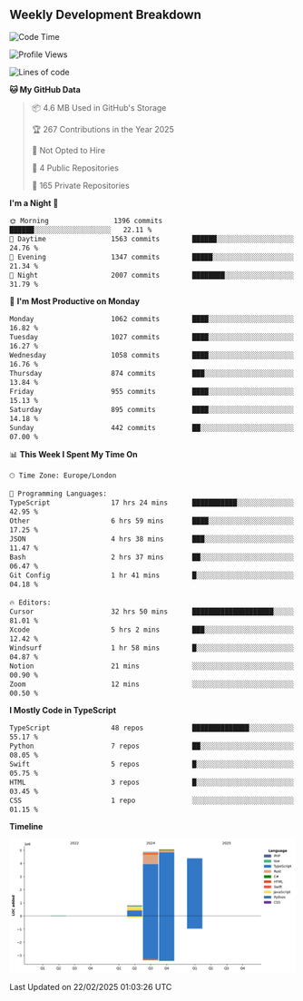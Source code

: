 


## Weekly Development Breakdown
<!--START_SECTION:waka-->
![Code Time](http://img.shields.io/badge/Code%20Time-1%2C985%20hrs%2023%20mins-blue)

![Profile Views](http://img.shields.io/badge/Profile%20Views-0-blue)

![Lines of code](https://img.shields.io/badge/From%20Hello%20World%20I%27ve%20Written-15.1%20million%20lines%20of%20code-blue)

**🐱 My GitHub Data** 

> 📦 4.6 MB Used in GitHub's Storage 
 > 
> 🏆 267 Contributions in the Year 2025
 > 
> 🚫 Not Opted to Hire
 > 
> 📜 4 Public Repositories 
 > 
> 🔑 165 Private Repositories 
 > 
**I'm a Night 🦉** 

```text
🌞 Morning                1396 commits        ██████░░░░░░░░░░░░░░░░░░░   22.11 % 
🌆 Daytime                1563 commits        ██████░░░░░░░░░░░░░░░░░░░   24.76 % 
🌃 Evening                1347 commits        █████░░░░░░░░░░░░░░░░░░░░   21.34 % 
🌙 Night                  2007 commits        ████████░░░░░░░░░░░░░░░░░   31.79 % 
```
📅 **I'm Most Productive on Monday** 

```text
Monday                   1062 commits        ████░░░░░░░░░░░░░░░░░░░░░   16.82 % 
Tuesday                  1027 commits        ████░░░░░░░░░░░░░░░░░░░░░   16.27 % 
Wednesday                1058 commits        ████░░░░░░░░░░░░░░░░░░░░░   16.76 % 
Thursday                 874 commits         ███░░░░░░░░░░░░░░░░░░░░░░   13.84 % 
Friday                   955 commits         ████░░░░░░░░░░░░░░░░░░░░░   15.13 % 
Saturday                 895 commits         ████░░░░░░░░░░░░░░░░░░░░░   14.18 % 
Sunday                   442 commits         ██░░░░░░░░░░░░░░░░░░░░░░░   07.00 % 
```


📊 **This Week I Spent My Time On** 

```text
🕑︎ Time Zone: Europe/London

💬 Programming Languages: 
TypeScript               17 hrs 24 mins      ███████████░░░░░░░░░░░░░░   42.95 % 
Other                    6 hrs 59 mins       ████░░░░░░░░░░░░░░░░░░░░░   17.25 % 
JSON                     4 hrs 38 mins       ███░░░░░░░░░░░░░░░░░░░░░░   11.47 % 
Bash                     2 hrs 37 mins       ██░░░░░░░░░░░░░░░░░░░░░░░   06.47 % 
Git Config               1 hr 41 mins        █░░░░░░░░░░░░░░░░░░░░░░░░   04.18 % 

🔥 Editors: 
Cursor                   32 hrs 50 mins      ████████████████████░░░░░   81.01 % 
Xcode                    5 hrs 2 mins        ███░░░░░░░░░░░░░░░░░░░░░░   12.42 % 
Windsurf                 1 hr 58 mins        █░░░░░░░░░░░░░░░░░░░░░░░░   04.87 % 
Notion                   21 mins             ░░░░░░░░░░░░░░░░░░░░░░░░░   00.90 % 
Zoom                     12 mins             ░░░░░░░░░░░░░░░░░░░░░░░░░   00.50 % 
```

**I Mostly Code in TypeScript** 

```text
TypeScript               48 repos            ██████████████░░░░░░░░░░░   55.17 % 
Python                   7 repos             ██░░░░░░░░░░░░░░░░░░░░░░░   08.05 % 
Swift                    5 repos             █░░░░░░░░░░░░░░░░░░░░░░░░   05.75 % 
HTML                     3 repos             █░░░░░░░░░░░░░░░░░░░░░░░░   03.45 % 
CSS                      1 repo              ░░░░░░░░░░░░░░░░░░░░░░░░░   01.15 % 
```



**Timeline**

![Lines of Code chart](https://raw.githubusercontent.com/mars-arch/mars-arch/main/assets/bar_graph.png)


 Last Updated on 22/02/2025 01:03:26 UTC
<!--END_SECTION:waka-->
